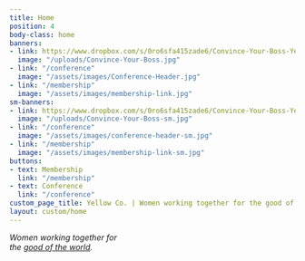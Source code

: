 ```yaml
---
title: Home
position: 4
body-class: home
banners:
- link: https://www.dropbox.com/s/0ro6sfa415zade6/Convince-Your-Boss-Yellow-2018.pdf?dl=0
  image: "/uploads/Convince-Your-Boss.jpg"
- link: "/conference"
  image: "/assets/images/Conference-Header.jpg"
- link: "/membership"
  image: "/assets/images/membership-link.jpg"
sm-banners:
- link: https://www.dropbox.com/s/0ro6sfa415zade6/Convince-Your-Boss-Yellow-2018.pdf?dl=0
  image: "/uploads/Convince-Your-Boss-sm.jpg"
- link: "/conference"
  image: "/assets/images/conference-header-sm.jpg"
- link: "/membership"
  image: "/assets/images/membership-link-sm.jpg"
buttons:
- text: Membership
  link: "/membership"
- text: Conference
  link: "/conference"
custom_page_title: Yellow Co. | Women working together for the good of the world.
layout: custom/home
---
```


<em>Women working together for <br class="hidden-xs-down"> the <u>good of the world</u>.</em>
